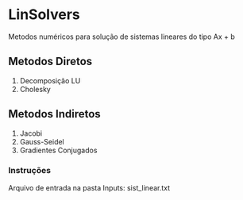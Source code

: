 # LinSolvers
Metodos numéricos para solução de sistemas lineares do tipo Ax + b

## Metodos Diretos
1. Decomposição LU
2. Cholesky

## Metodos Indiretos
1. Jacobi
2. Gauss-Seidel
3. Gradientes Conjugados

### Instruções
Arquivo de entrada na pasta Inputs: sist_linear.txt 

